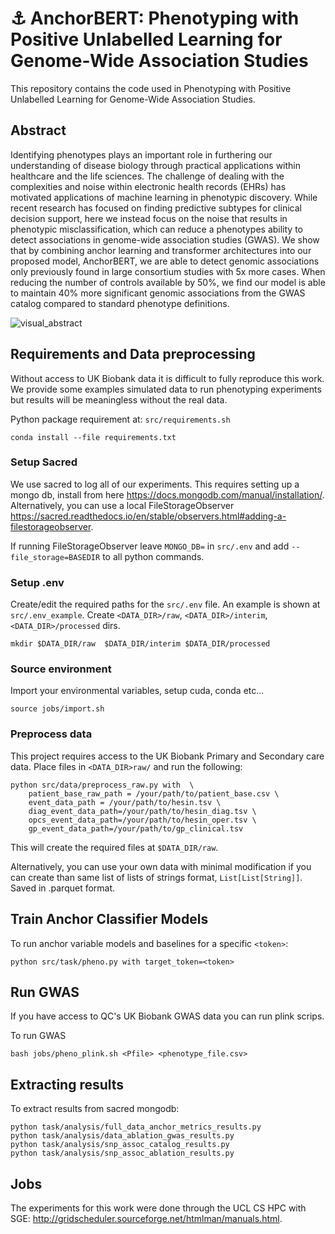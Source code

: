 # :anchor: AnchorBERT: Phenotyping with Positive Unlabelled Learning for Genome-Wide Association Studies

This repository contains the code used in Phenotyping with Positive Unlabelled Learning for Genome-Wide Association
Studies.

## Abstract

Identifying phenotypes plays an important role in furthering our understanding of disease biology through practical
applications within healthcare and the life sciences. The challenge of dealing with the complexities and noise within
electronic health records (EHRs) has motivated applications of machine learning in phenotypic discovery. While recent
research has focused on finding predictive subtypes for clinical decision support, here we instead focus on the noise
that results in phenotypic misclassification, which can reduce a phenotypes ability to detect associations in
genome-wide association studies
(GWAS). We show that by combining anchor learning and transformer architectures into our proposed model, AnchorBERT, we
are able to detect genomic associations only previously found in large consortium studies with 5x more cases. When
reducing the number of controls available by 50%, we find our model is able to maintain 40% more significant genomic
associations from the GWAS catalog compared to standard phenotype definitions.

![visual_abstract](../master/visual_abstract.png)

## Requirements and Data preprocessing

Without access to UK Biobank data it is difficult to fully reproduce this work. We provide some examples simulated data
to run phenotyping experiments but results will be meaningless without the real data.

Python package requirement at: `src/requirements.sh`

```{zsh}
conda install --file requirements.txt
```

### Setup Sacred

We use sacred to log all of our experiments. This requires setting up a mongo db, install from
here https://docs.mongodb.com/manual/installation/. Alternatively, you can use a local
FileStorageObserver https://sacred.readthedocs.io/en/stable/observers.html#adding-a-filestorageobserver.

If running FileStorageObserver leave `MONGO_DB=` in `src/.env` and add `--file_storage=BASEDIR` to all python commands.

### Setup .env

Create/edit the required paths for the `src/.env` file. An example is shown at `src/.env_example`.
Create `<DATA_DIR>/raw`, `<DATA_DIR>/interim`, `<DATA_DIR>/processed` dirs.

```{zsh}
mkdir $DATA_DIR/raw  $DATA_DIR/interim $DATA_DIR/processed
```

### Source environment

Import your environmental variables, setup cuda, conda etc...

```
source jobs/import.sh
```

### Preprocess data

This project requires access to the UK Biobank Primary and Secondary care data. Place files in `<DATA_DIR>raw/` and run
the following:

```{zsh}
python src/data/preprocess_raw.py with  \
    patient_base_raw_path = /your/path/to/patient_base.csv \
    event_data_path = /your/path/to/hesin.tsv \
    diag_event_data_path=/your/path/to/hesin_diag.tsv \
    opcs_event_data_path=/your/path/to/hesin_oper.tsv \
    gp_event_data_path=/your/path/to/gp_clinical.tsv 
```

This will create the required files at `$DATA_DIR/raw`.

Alternatively, you can use your own data with minimal modification if you can create than same list of lists of
strings format, `List[List[String]]`. Saved in .parquet format.

## Train Anchor Classifier Models

To run anchor variable models and baselines for a specific `<token>`:

```{zsh}
python src/task/pheno.py with target_token=<token> 
```

## Run GWAS

If you have access to QC's UK Biobank GWAS data you can run plink scrips.

To run GWAS

```{zsh}
bash jobs/pheno_plink.sh <Pfile> <phenotype_file.csv>
```

## Extracting results

To extract results from sacred mongodb:

```{zsh}
python task/analysis/full_data_anchor_metrics_results.py
python task/analysis/data_ablation_gwas_results.py
python task/analysis/snp_assoc_catalog_results.py
python task/analysis/snp_assoc_ablation_results.py
```

## Jobs

The experiments for this work were done through the UCL CS HPC with
SGE: http://gridscheduler.sourceforge.net/htmlman/manuals.html.
